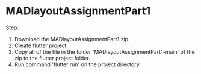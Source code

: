 # MADlayoutAssignmentPart1

Step:
1. Download the MADlayoutAssignmentPart1 zip.
2. Create flutter project.
3. Copy all of the file in the folder 'MADlayoutAssignmentPart1-main' of the zip to the flutter project folder.
4. Run command 'flutter run' on the project directory.
